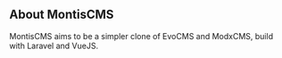 

## About MontisCMS

MontisCMS aims to be a simpler clone of EvoCMS and ModxCMS, build with Laravel and VueJS.


